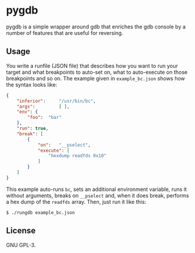 # pygdb
pygdb is a simple wrapper around gdb that enriches the gdb console by a number
of features that are useful for reversing.

## Usage
You write a runfile (JSON file) that describes how you want to run your target
and what breakpoints to auto-set on, what to auto-execute on those breakpoints
and so on. The example given in `example_bc.json` shows how the syntax looks like:

```json
{
	"inferior":		"/usr/bin/bc",
	"args":			[ ],
	"env": {
		"foo":	"bar"
	},
	"run": true,
	"break": [
		{
			"on":	"__pselect",
			"execute": [
				"hexdump readfds 0x10"
			]
		}
	]
}
```

This example auto-runs `bc`, sets an additional environment variable, runs it
without arguments, breaks on `__pselect` and, when it does break, performs a
hex dump of the `readfds` array. Then, just run it like this:

```
$ ./rungdb example_bc.json
```

## License
GNU GPL-3.
